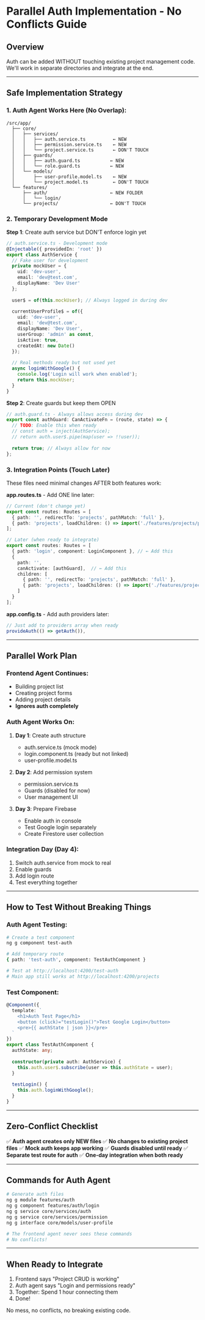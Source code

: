 # Parallel Auth Implementation - No Conflicts Guide

## Overview
Auth can be added WITHOUT touching existing project management code. We'll work in separate directories and integrate at the end.

---

## Safe Implementation Strategy

### 1. Auth Agent Works Here (No Overlap):
```
/src/app/
  ├── core/
  │   ├── services/
  │   │   ├── auth.service.ts          ← NEW
  │   │   ├── permission.service.ts    ← NEW
  │   │   └── project.service.ts       ← DON'T TOUCH
  │   ├── guards/
  │   │   ├── auth.guard.ts           ← NEW
  │   │   └── role.guard.ts           ← NEW
  │   └── models/
  │       ├── user-profile.model.ts    ← NEW
  │       └── project.model.ts         ← DON'T TOUCH
  └── features/
      ├── auth/                       ← NEW FOLDER
      │   └── login/
      └── projects/                   ← DON'T TOUCH
```

### 2. Temporary Development Mode

**Step 1**: Create auth service but DON'T enforce login yet
```typescript
// auth.service.ts - Development mode
@Injectable({ providedIn: 'root' })
export class AuthService {
  // Fake user for development
  private mockUser = {
    uid: 'dev-user',
    email: 'dev@test.com',
    displayName: 'Dev User'
  };
  
  user$ = of(this.mockUser); // Always logged in during dev
  
  currentUserProfile$ = of({
    uid: 'dev-user',
    email: 'dev@test.com',
    displayName: 'Dev User',
    userGroup: 'admin' as const,
    isActive: true,
    createdAt: new Date()
  });
  
  // Real methods ready but not used yet
  async loginWithGoogle() {
    console.log('Login will work when enabled');
    return this.mockUser;
  }
}
```

**Step 2**: Create guards but keep them OPEN
```typescript
// auth.guard.ts - Always allows access during dev
export const authGuard: CanActivateFn = (route, state) => {
  // TODO: Enable this when ready
  // const auth = inject(AuthService);
  // return auth.user$.pipe(map(user => !!user));
  
  return true; // Always allow for now
};
```

### 3. Integration Points (Touch Later)

These files need minimal changes AFTER both features work:

**app.routes.ts** - Add ONE line later:
```typescript
// Current (don't change yet)
export const routes: Routes = [
  { path: '', redirectTo: 'projects', pathMatch: 'full' },
  { path: 'projects', loadChildren: () => import('./features/projects/projects.routes') }
];

// Later (when ready to integrate)
export const routes: Routes = [
  { path: 'login', component: LoginComponent }, // ← Add this
  { 
    path: '', 
    canActivate: [authGuard],  // ← Add this
    children: [
      { path: '', redirectTo: 'projects', pathMatch: 'full' },
      { path: 'projects', loadChildren: () => import('./features/projects/projects.routes') }
    ]
  }
];
```

**app.config.ts** - Add auth providers later:
```typescript
// Just add to providers array when ready
provideAuth(() => getAuth()),
```

---

## Parallel Work Plan

### Frontend Agent Continues:
- Building project list
- Creating project forms  
- Adding project details
- **Ignores auth completely**

### Auth Agent Works On:
1. **Day 1**: Create auth structure
   - auth.service.ts (mock mode)
   - login.component.ts (ready but not linked)
   - user-profile.model.ts

2. **Day 2**: Add permission system
   - permission.service.ts
   - Guards (disabled for now)
   - User management UI

3. **Day 3**: Prepare Firebase
   - Enable auth in console
   - Test Google login separately
   - Create Firestore user collection

### Integration Day (Day 4):
1. Switch auth.service from mock to real
2. Enable guards
3. Add login route
4. Test everything together

---

## How to Test Without Breaking Things

### Auth Agent Testing:
```bash
# Create a test component
ng g component test-auth

# Add temporary route
{ path: 'test-auth', component: TestAuthComponent }

# Test at http://localhost:4200/test-auth
# Main app still works at http://localhost:4200/projects
```

### Test Component:
```typescript
@Component({
  template: `
    <h1>Auth Test Page</h1>
    <button (click)="testLogin()">Test Google Login</button>
    <pre>{{ authState | json }}</pre>
  `
})
export class TestAuthComponent {
  authState: any;
  
  constructor(private auth: AuthService) {
    this.auth.user$.subscribe(user => this.authState = user);
  }
  
  testLogin() {
    this.auth.loginWithGoogle();
  }
}
```

---

## Zero-Conflict Checklist

✅ **Auth agent creates only NEW files**
✅ **No changes to existing project files**
✅ **Mock auth keeps app working**
✅ **Guards disabled until ready**
✅ **Separate test route for auth**
✅ **One-day integration when both ready**

---

## Commands for Auth Agent

```bash
# Generate auth files
ng g module features/auth
ng g component features/auth/login
ng g service core/services/auth
ng g service core/services/permission
ng g interface core/models/user-profile

# The frontend agent never sees these commands
# No conflicts!
```

---

## When Ready to Integrate

1. Frontend says "Project CRUD is working"
2. Auth agent says "Login and permissions ready"
3. Together: Spend 1 hour connecting them
4. Done!

No mess, no conflicts, no breaking existing code.